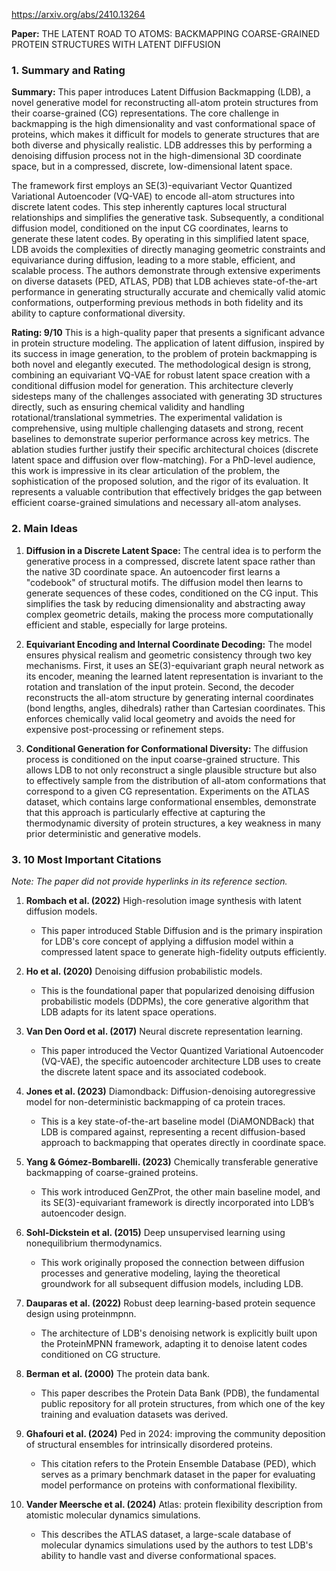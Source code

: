 https://arxiv.org/abs/2410.13264

**Paper:** THE LATENT ROAD TO ATOMS: BACKMAPPING COARSE-GRAINED PROTEIN STRUCTURES WITH LATENT DIFFUSION

### 1. Summary and Rating

**Summary:**
This paper introduces Latent Diffusion Backmapping (LDB), a novel generative model for reconstructing all-atom protein structures from their coarse-grained (CG) representations. The core challenge in backmapping is the high dimensionality and vast conformational space of proteins, which makes it difficult for models to generate structures that are both diverse and physically realistic. LDB addresses this by performing a denoising diffusion process not in the high-dimensional 3D coordinate space, but in a compressed, discrete, low-dimensional latent space.

The framework first employs an SE(3)-equivariant Vector Quantized Variational Autoencoder (VQ-VAE) to encode all-atom structures into discrete latent codes. This step inherently captures local structural relationships and simplifies the generative task. Subsequently, a conditional diffusion model, conditioned on the input CG coordinates, learns to generate these latent codes. By operating in this simplified latent space, LDB avoids the complexities of directly managing geometric constraints and equivariance during diffusion, leading to a more stable, efficient, and scalable process. The authors demonstrate through extensive experiments on diverse datasets (PED, ATLAS, PDB) that LDB achieves state-of-the-art performance in generating structurally accurate and chemically valid atomic conformations, outperforming previous methods in both fidelity and its ability to capture conformational diversity.

**Rating: 9/10**
This is a high-quality paper that presents a significant advance in protein structure modeling. The application of latent diffusion, inspired by its success in image generation, to the problem of protein backmapping is both novel and elegantly executed. The methodological design is strong, combining an equivariant VQ-VAE for robust latent space creation with a conditional diffusion model for generation. This architecture cleverly sidesteps many of the challenges associated with generating 3D structures directly, such as ensuring chemical validity and handling rotational/translational symmetries. The experimental validation is comprehensive, using multiple challenging datasets and strong, recent baselines to demonstrate superior performance across key metrics. The ablation studies further justify their specific architectural choices (discrete latent space and diffusion over flow-matching). For a PhD-level audience, this work is impressive in its clear articulation of the problem, the sophistication of the proposed solution, and the rigor of its evaluation. It represents a valuable contribution that effectively bridges the gap between efficient coarse-grained simulations and necessary all-atom analyses.

### 2. Main Ideas

1.  **Diffusion in a Discrete Latent Space:** The central idea is to perform the generative process in a compressed, discrete latent space rather than the native 3D coordinate space. An autoencoder first learns a "codebook" of structural motifs. The diffusion model then learns to generate sequences of these codes, conditioned on the CG input. This simplifies the task by reducing dimensionality and abstracting away complex geometric details, making the process more computationally efficient and stable, especially for large proteins.

2.  **Equivariant Encoding and Internal Coordinate Decoding:** The model ensures physical realism and geometric consistency through two key mechanisms. First, it uses an SE(3)-equivariant graph neural network as its encoder, meaning the learned latent representation is invariant to the rotation and translation of the input protein. Second, the decoder reconstructs the all-atom structure by generating internal coordinates (bond lengths, angles, dihedrals) rather than Cartesian coordinates. This enforces chemically valid local geometry and avoids the need for expensive post-processing or refinement steps.

3.  **Conditional Generation for Conformational Diversity:** The diffusion process is conditioned on the input coarse-grained structure. This allows LDB to not only reconstruct a single plausible structure but also to effectively sample from the distribution of all-atom conformations that correspond to a given CG representation. Experiments on the ATLAS dataset, which contains large conformational ensembles, demonstrate that this approach is particularly effective at capturing the thermodynamic diversity of protein structures, a key weakness in many prior deterministic and generative models.

### 3. 10 Most Important Citations

*Note: The paper did not provide hyperlinks in its reference section.*

1.  **Rombach et al. (2022)** High-resolution image synthesis with latent diffusion models.
    *   This paper introduced Stable Diffusion and is the primary inspiration for LDB's core concept of applying a diffusion model within a compressed latent space to generate high-fidelity outputs efficiently.

2.  **Ho et al. (2020)** Denoising diffusion probabilistic models.
    *   This is the foundational paper that popularized denoising diffusion probabilistic models (DDPMs), the core generative algorithm that LDB adapts for its latent space operations.

3.  **Van Den Oord et al. (2017)** Neural discrete representation learning.
    *   This paper introduced the Vector Quantized Variational Autoencoder (VQ-VAE), the specific autoencoder architecture LDB uses to create the discrete latent space and its associated codebook.

4.  **Jones et al. (2023)** Diamondback: Diffusion-denoising autoregressive model for non-deterministic backmapping of ca protein traces.
    *   This is a key state-of-the-art baseline model (DiAMONDBack) that LDB is compared against, representing a recent diffusion-based approach to backmapping that operates directly in coordinate space.

5.  **Yang & Gómez-Bombarelli. (2023)** Chemically transferable generative backmapping of coarse-grained proteins.
    *   This work introduced GenZProt, the other main baseline model, and its SE(3)-equivariant framework is directly incorporated into LDB’s autoencoder design.

6.  **Sohl-Dickstein et al. (2015)** Deep unsupervised learning using nonequilibrium thermodynamics.
    *   This work originally proposed the connection between diffusion processes and generative modeling, laying the theoretical groundwork for all subsequent diffusion models, including LDB.

7.  **Dauparas et al. (2022)** Robust deep learning-based protein sequence design using proteinmpnn.
    *   The architecture of LDB's denoising network is explicitly built upon the ProteinMPNN framework, adapting it to denoise latent codes conditioned on CG structure.

8.  **Berman et al. (2000)** The protein data bank.
    *   This paper describes the Protein Data Bank (PDB), the fundamental public repository for all protein structures, from which one of the key training and evaluation datasets was derived.

9.  **Ghafouri et al. (2024)** Ped in 2024: improving the community deposition of structural ensembles for intrinsically disordered proteins.
    *   This citation refers to the Protein Ensemble Database (PED), which serves as a primary benchmark dataset in the paper for evaluating model performance on proteins with conformational flexibility.

10. **Vander Meersche et al. (2024)** Atlas: protein flexibility description from atomistic molecular dynamics simulations.
    *   This describes the ATLAS dataset, a large-scale database of molecular dynamics simulations used by the authors to test LDB's ability to handle vast and diverse conformational spaces.

